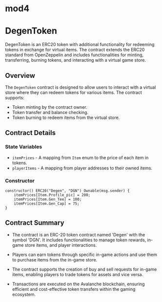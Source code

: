 # mod4
# DegenToken

DegenToken is an ERC20 token with additional functionality for redeeming tokens in exchange for virtual items. The contract extends the ERC20 standard from OpenZeppelin and includes functionalities for minting, transferring, burning tokens, and interacting with a virtual game store.

## Overview

The `DegenToken` contract is designed to allow users to interact with a virtual store where they can redeem tokens for various items. The contract supports:

- Token minting by the contract owner.
- Token transfer and balance checking.
- Token burning to redeem items from the virtual store.

## Contract Details

### State Variables

- `itemPrices` - A mapping from `Item` enum to the price of each item in tokens.
- `playerItems` - A mapping from player addresses to their owned items.

### Constructor

```solidity
constructor() ERC20("Degen", "DGN") Ownable(msg.sender) {
    itemPrices[Item.Profile_pic] = 200;
    itemPrices[Item.Gen_Tee] = 100;
    itemPrices[Item.Gen_Cap] = 75;
}
```

## Contract Summary

* The contract is an ERC-20 token contract named 'Degen' with the symbol 'DGN'. It includes functionalities to manage token rewards, in-game store items, and player interactions.
  
* Players can earn tokens through specific in-game actions and use them to purchase items from the in-game store.
  
* The contract supports the creation of buy and sell requests for in-game items, enabling players to trade tokens for assets and vice versa.
  
* Transactions are executed on the Avalanche blockchain, ensuring efficient and cost-effective token transfers within the gaming ecosystem.
